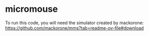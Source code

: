# micromouse
To run this code, you will need the simulator created by mackorone: https://github.com/mackorone/mms?tab=readme-ov-file#download
